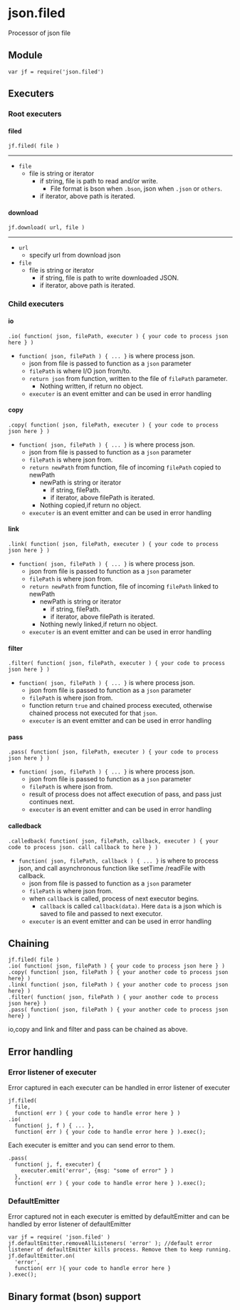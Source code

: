 # json.filed
Processor of json file

## Module
    var jf = require('json.filed')

## Executers
### Root executers
#### filed
````
jf.filed( file )
````
----

+ `file`
    + file is string or iterator
        + if string, file is path to read and/or write.
            + File format is bson when `.bson`, json when `.json` or `others`.
        + if iterator, above path is iterated.


#### download
````
jf.download( url, file )
````
----

+ `url`
    + specify url from download json
+ `file`
    + file is string or iterator
        + if string, file is path to write downloaded JSON.
        + if iterator, above path is iterated.

### Child executers
#### io
````
.io( function( json, filePath, executer ) { your code to process json here } )
````

+ `function( json, filePath ) { ... }` is where process json.
    + json from file is passed to function as a `json` parameter
    + `filePath` is where I/O json from/to.
    + `return json` from function, written to the file of `filePath` parameter.
        + Nothing written, if return no object.
    + `executer` is an event emitter and can be used in error handling

#### copy
````
.copy( function( json, filePath, executer ) { your code to process json here } )
````

+ `function( json, filePath ) { ... }` is where process json.
    + json from file is passed to function as a `json` parameter
    + `filePath` is where json from.
    + `return newPath` from function, file of incoming `filePath` copied to newPath
        + newPath is string or iterator
            + if string, filePath.
            + if iterator, above filePath is iterated.
        + Nothing copied,if return no object.
    + `executer` is an event emitter and can be used in error handling

#### link
````
.link( function( json, filePath, executer ) { your code to process json here } )
````

+ `function( json, filePath ) { ... }` is where process json.
    + json from file is passed to function as a `json` parameter
    + `filePath` is where json from.
    + `return newPath` from function, file of incoming `filePath` linked to newPath
        + newPath is string or iterator
            + if string, filePath.
            + if iterator, above filePath is iterated.
        + Nothing newly linked,if return no object.
    + `executer` is an event emitter and can be used in error handling

#### filter
````
.filter( function( json, filePath, executer ) { your code to process json here } )
````

+ `function( json, filePath ) { ... }` is where process json.
    + json from file is passed to function as a `json` parameter
    + `filePath` is where json from.
    + function return `true` and chained process executed, otherwise chained process not executed for that `json`.
    + `executer` is an event emitter and can be used in error handling

#### pass
````
.pass( function( json, filePath, executer ) { your code to process json here } )
````

+ `function( json, filePath ) { ... }` is where process json.
    + json from file is passed to function as a `json` parameter
    + `filePath` is where json from.
    + result of process does not affect execution of pass, and pass just continues next.
    + `executer` is an event emitter and can be used in error handling

#### calledback
````
.calledback( function( json, filePath, callback, executer ) { your code to process json. call callback to here } )
````

+ `function( json, filePath, callback ) { ... }` is where to process json, and call asynchronous function like setTime /readFile with callback.
    + json from file is passed to function as a `json` parameter
    + `filePath` is where json from.
    +  when `callback` is called, process of next executor begins.
        + `callback` is called  `callback(data)`. Here `data` is a json which is saved to file and passed to next executor.
    + `executer` is an event emitter and can be used in error handling

## Chaining
````
jf.filed( file )
.io( function( json, filePath ) { your code to process json here } )
.copy( function( json, filePath ) { your another code to process json here} )
.link( function( json, filePath ) { your another code to process json here} )
.filter( function( json, filePath ) { your another code to process json here} )
.pass( function( json, filePath ) { your another code to process json here} )
````

io,copy and link and filter and pass can be chained as above.

## Error handling
### Error listener of executer
Error captured in each executer can be handled in error listener of executer
````
jf.filed(
  file,
  function( err ) { your code to handle error here } )
.io(
  function( j, f ) { ... },
  function( err ) { your code to handle error here } ).exec();
````

Each executer is emitter and you can send error to them.
````
.pass(
  function( j, f, executer) {
    executer.emit('error', {msg: "some of error" } )
  },
  function( err ) { your code to handle error here } ).exec();
````

### DefaultEmitter
Error captured not in each executer is emitted by defaultEmitter and can be handled by error listener of defaultEmitter
````
var jf = require( 'json.filed' )
jf.defaultEmitter.removeAllListeners( 'error' ); //default error listener of defaultEmitter kills process. Remove them to keep running.
jf.defaultEmitter.on(
  'error',
  function( err ){ your code to handle error here }
).exec();
````

## Binary format (bson) support
